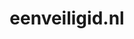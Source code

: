 ---
layout: post
title:  "eenveiligid.nl"
internal_url:  "/dutchgov/eenveiligid.nl.html"
categories: dutchgov
---
